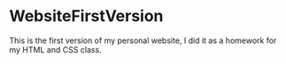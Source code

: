 # WebsiteFirstVersion
This is the first version of my personal website, I did it as a homework for my HTML and CSS class.
